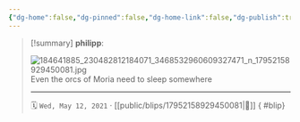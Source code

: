 ```yaml
---
{"dg-home":false,"dg-pinned":false,"dg-home-link":false,"dg-publish":true,"type":"blip","disabled rules":["yaml-title","yaml-title-alias","file-name-heading"],"title":"philipp on instagram @ 2021-05-12","created-date":"2021-05-12T16:00:00","updated-date":"2025-05-02T17:43:08","dg-path":"blips/17952158929450081.md","permalink":"/blips/17952158929450081/","dgPassFrontmatter":true,"created":"2021-05-12T16:00:00","updated":"2025-05-02T17:43:08"}
---
```


> [!summary] **philipp**:
>
> ![184641885_230482812184071_3468532960609327471_n_17952158929450081.jpg](/img/user/attachments/184641885_230482812184071_3468532960609327471_n_17952158929450081.jpg)
> Even the orcs of Moria need to sleep somewhere
> - - -
>
> 🗓️ `Wed, May 12, 2021` · [[public/blips/17952158929450081\|🔗]]
{ #blip}

